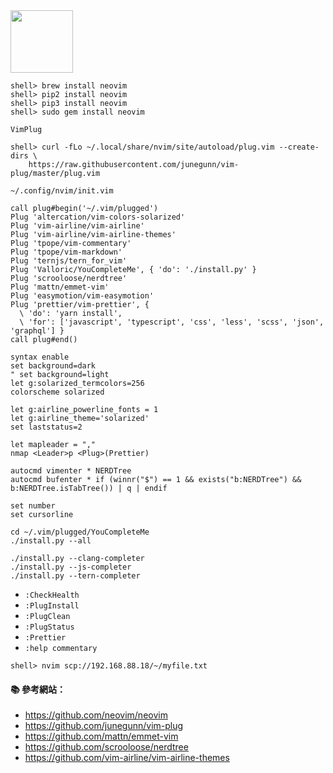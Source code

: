 <img src="https://neovim.io/images/logo@2x.png" width="100">

```
shell> brew install neovim
shell> pip2 install neovim
shell> pip3 install neovim
shell> sudo gem install neovim
```

`VimPlug`
```
shell> curl -fLo ~/.local/share/nvim/site/autoload/plug.vim --create-dirs \
    https://raw.githubusercontent.com/junegunn/vim-plug/master/plug.vim
```

`~/.config/nvim/init.vim`
```vim
call plug#begin('~/.vim/plugged')
Plug 'altercation/vim-colors-solarized'
Plug 'vim-airline/vim-airline'
Plug 'vim-airline/vim-airline-themes'
Plug 'tpope/vim-commentary'
Plug 'tpope/vim-markdown'
Plug 'ternjs/tern_for_vim'
Plug 'Valloric/YouCompleteMe', { 'do': './install.py' }
Plug 'scrooloose/nerdtree'
Plug 'mattn/emmet-vim'
Plug 'easymotion/vim-easymotion'
Plug 'prettier/vim-prettier', {
  \ 'do': 'yarn install',
  \ 'for': ['javascript', 'typescript', 'css', 'less', 'scss', 'json', 'graphql'] }
call plug#end()

syntax enable
set background=dark
" set background=light
let g:solarized_termcolors=256
colorscheme solarized

let g:airline_powerline_fonts = 1
let g:airline_theme='solarized'
set laststatus=2

let mapleader = ","
nmap <Leader>p <Plug>(Prettier)

autocmd vimenter * NERDTree
autocmd bufenter * if (winnr("$") == 1 && exists("b:NERDTree") && b:NERDTree.isTabTree()) | q | endif

set number
set cursorline
```

```
cd ~/.vim/plugged/YouCompleteMe
./install.py --all

./install.py --clang-completer
./install.py --js-completer
./install.py --tern-completer
```

- `:CheckHealth`
- `:PlugInstall`
- `:PlugClean`
- `:PlugStatus`
- `:Prettier`
- `:help commentary`

```
shell> nvim scp://192.168.88.18/~/myfile.txt
```

#### :books: 參考網站：
- https://github.com/neovim/neovim
- https://github.com/junegunn/vim-plug
- https://github.com/mattn/emmet-vim
- https://github.com/scrooloose/nerdtree
- https://github.com/vim-airline/vim-airline-themes
